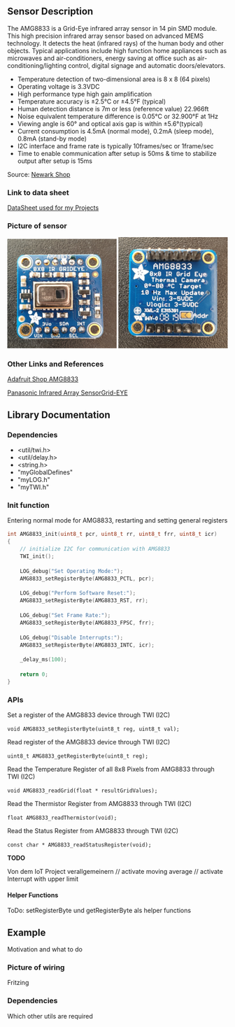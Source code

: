 ## Sensor Description
The AMG8833 is a Grid-Eye infrared array sensor in 14 pin SMD module. This high precision infrared 
array sensor based on advanced MEMS technology. It detects the heat (infrared rays) of the human body
and other objects. Typical applications include high function home appliances such as microwaves 
and air-conditioners, energy saving at office such as air-conditioning/lighting control, digital 
signage and automatic doors/elevators.

- Temperature detection of two-dimensional area is 8 x 8 (64 pixels)
- Operating voltage is 3.3VDC
- High performance type high gain amplification
- Temperature accuracy is ±2.5°C or ±4.5°F (typical)
- Human detection distance is 7m or less (reference value) 22.966ft
- Noise equivalent temperature difference is 0.05°C or 32.900°F at 1Hz
- Viewing angle is 60° and optical axis gap is within ±5.6°(typical)
- Current consumption is 4.5mA (normal mode), 0.2mA (sleep mode), 0.8mA (stand-by mode)
- I2C interface and frame rate is typically 10frames/sec or 1frame/sec
- Time to enable communication after setup is 50ms & time to stabilize output after setup is 15ms

Source: [Newark Shop](https://www.newark.com/panasonic/amg8833/temperature-sensor-ir-2-5deg-c/dp/05AC7504?mckv=My7ydwSy_dc|pcrid|76965866888829|plid||kword|amg8833|match|bp|slid||&msclkid=b65d706b36cc132e1dce2d811d0851c9&CMP=KNC-BUSA-SKU-MDC)


### Link to data sheet
[DataSheet used for my Projects](https://github.com/michelheil/Arduino/lib/myAMG8833/datasheet)

### Picture of sensor
<img src="https://github.com/michelheil/Arduino/blob/master/lib/myAMG8833/pictures/AMG8833_Front.jpg" width="250">
<img src="https://github.com/michelheil/Arduino/blob/master/lib/myAMG8833/pictures/AMG8833_Back.jpg" width="250">

### Other Links and References
[Adafruit Shop AMG8833](https://www.adafruit.com/product/3538)

[Panasonic Infrared Array SensorGrid-EYE](http://industrial.panasonic.com/cdbs/www-data/pdf/ADI8000/ADI8000C66.pdf)


## Library Documentation

### Dependencies
* <util/twi.h>
* <util/delay.h>
* <string.h>
* "myGlobalDefines"
* "myLOG.h"
* "myTWI.h"

### Init function
Entering normal mode for AMG8833, restarting and setting general registers

```c
int AMG8833_init(uint8_t pcr, uint8_t rr, uint8_t frr, uint8_t icr)
{
    // initialize I2C for communication with AMG8833
    TWI_init();

    LOG_debug("Set Operating Mode:");
    AMG8833_setRegisterByte(AMG8833_PCTL, pcr);

    LOG_debug("Perform Software Reset:");
    AMG8833_setRegisterByte(AMG8833_RST, rr);
    
    LOG_debug("Set Frame Rate:");
    AMG8833_setRegisterByte(AMG8833_FPSC, frr);

    LOG_debug("Disable Interrupts:");
    AMG8833_setRegisterByte(AMG8833_INTC, icr);

    _delay_ms(100);

    return 0;
}
```


### APIs
Set a register of the AMG8833 device through TWI (I2C)

```void AMG8833_setRegisterByte(uint8_t reg, uint8_t val);```

Read register of the AMG8833 device through TWI (I2C)

```uint8_t AMG8833_getRegisterByte(uint8_t reg);```

Read the Temperature Register of all 8x8 Pixels from AMG8833 through TWI (I2C)

```void AMG8833_readGrid(float * resultGridValues);```

Read the Thermistor Register from AMG8833 through TWI (I2C)

```float AMG8833_readThermistor(void);```

Read the Status Register from AMG8833 through TWI (I2C)

```const char * AMG8833_readStatusRegister(void);```


**TODO**

Von dem IoT Project verallgemeinern
// activate moving average
// activate Interrupt with upper limit


#### Helper Functions
ToDo: setRegisterByte und getRegisterByte als helper functions 


## Example
Motivation and what to do
### Picture of wiring
Fritzing
### Dependencies
Which other utils are required

